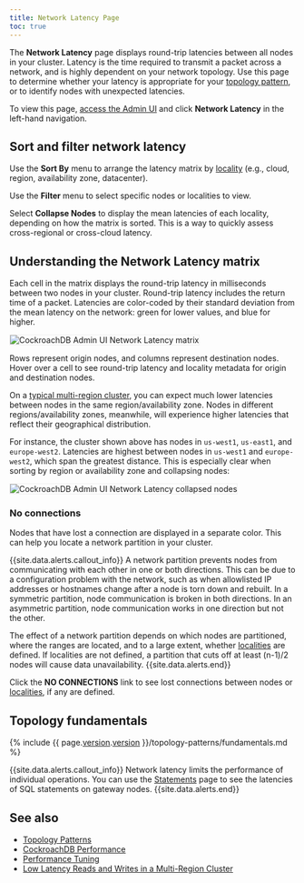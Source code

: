 ```yaml
---
title: Network Latency Page
toc: true
---
```


The **Network Latency** page displays round-trip latencies between all nodes in your cluster. Latency is the time required to transmit a packet across a network, and is highly dependent on your network topology. Use this page to determine whether your latency is appropriate for your [topology pattern](topology-patterns.html), or to identify nodes with unexpected latencies.

To view this page, [access the Admin UI](admin-ui-overview.html#admin-ui-access) and click **Network Latency** in the left-hand navigation.

## Sort and filter network latency

Use the **Sort By** menu to arrange the latency matrix by [locality](cockroach-start.html#locality) (e.g., cloud, region, availability zone, datacenter).

Use the **Filter** menu to select specific nodes or localities to view.

Select **Collapse Nodes** to display the mean latencies of each locality, depending on how the matrix is sorted. This is a way to quickly assess cross-regional or cross-cloud latency.

## Understanding the Network Latency matrix

Each cell in the matrix displays the round-trip latency in milliseconds between two nodes in your cluster. Round-trip latency includes the return time of a packet. Latencies are color-coded by their standard deviation from the mean latency on the network: green for lower values, and blue for higher.

<img src="{{ 'images/v20.1/admin_ui_network_latency_matrix.png' | relative_url }}" alt="CockroachDB Admin UI Network Latency matrix" style="border:1px solid #eee;max-width:100%" />

Rows represent origin nodes, and columns represent destination nodes. Hover over a cell to see round-trip latency and locality metadata for origin and destination nodes.

On a [typical multi-region cluster](demo-low-latency-multi-region-deployment.html#step-4-access-the-admin-ui), you can expect much lower latencies between nodes in the same region/availability zone. Nodes in different regions/availability zones, meanwhile, will experience higher latencies that reflect their geographical distribution.

For instance, the cluster shown above has nodes in `us-west1`, `us-east1`, and `europe-west2`. Latencies are highest between nodes in `us-west1` and `europe-west2`, which span the greatest distance. This is especially clear when sorting by region or availability zone and collapsing nodes:

<img src="{{ 'images/v20.1/admin_ui_network_latency_collapsed_nodes.png' | relative_url }}" alt="CockroachDB Admin UI Network Latency collapsed nodes" style="border:1px solid #eee;max-width:100%" />

### No connections

Nodes that have lost a connection are displayed in a separate color. This can help you locate a network partition in your cluster.

{{site.data.alerts.callout_info}}
A network partition prevents nodes from communicating with each other in one or both directions. This can be due to a configuration problem with the network, such as when allowlisted IP addresses or hostnames change after a node is torn down and rebuilt. In a symmetric partition, node communication is broken in both directions. In an asymmetric partition, node communication works in one direction but not the other.

The effect of a network partition depends on which nodes are partitioned, where the ranges are located, and to a large extent, whether [localities](cockroach-start.html#locality) are defined. If localities are not defined, a partition that cuts off at least (n-1)/2 nodes will cause data unavailability.
{{site.data.alerts.end}}

Click the **NO CONNECTIONS** link to see lost connections between nodes or [localities](cockroach-start.html#locality), if any are defined.

## Topology fundamentals

{% include {{ page.[version](cluster-settings.html#setting-version).[version](cluster-settings.html#setting-version) }}/topology-patterns/fundamentals.md %}

{{site.data.alerts.callout_info}}
Network latency limits the performance of individual operations. You can use the [Statements](admin-ui-statements-page.html) page to see the latencies of SQL statements on gateway nodes.
{{site.data.alerts.end}}

## See also

- [Topology Patterns](topology-patterns.html)
- [CockroachDB Performance](performance.html#latency)
- [Performance Tuning](performance-tuning.html)
- [Low Latency Reads and Writes in a Multi-Region Cluster](demo-low-latency-multi-region-deployment.html)
